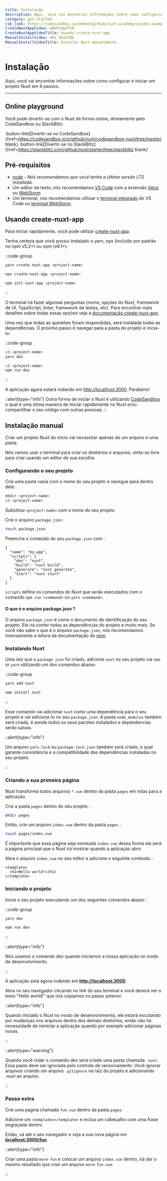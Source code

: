 ```yaml
---
title: Instalação
description: Aqui, você vai encontrar informações sobre como configurar e iniciar um projeto Nuxt em 4 passos.
category: get-started
csb_link: https://codesandbox.io/embed/github/nuxt-academy/guides-examples/tree/master/01_get_started/01_installation?fontsize=14&hidenavigation=1&theme=dark
CreateNuxtAppVideo: wHkPjOmJTt0
CreateNuxtAppVideoTitle: Usando create-nuxt-app
ManualInstallVideo: mKV_9AIG70E
ManualInstallVideoTitle: Instalar Nuxt manualmente
---
```


# Instalação

Aqui, você vai encontrar informações sobre como configurar e iniciar um projeto Nuxt em 4 passos.

---

## Online playground

Você pode divertir-se com o Nuxt de forma online, diretamente pelo CodeSandbox ou StackBlitz:

:button-link[Divertir-se no CodeSandbox]{href=https://codesandbox.io/s/github/nuxt/codesandbox-nuxt/tree/master/ blank}
:button-link[Divertir-se no StackBlitz]{href=https://stackblitz.com/github/nuxt/starter/tree/stackblitz blank}

## Pré-requisitos

- [node](https://nodejs.org) - _Nós recomendamos que você tenha a última versão LTS instalada_.
- Um editor de texto, nós recomendamos [VS Code](https://code.visualstudio.com/) com a extensão [Vetur](https://marketplace.visualstudio.com/items?itemName=octref.vetur) ou [WebStorm](https://www.jetbrains.com/webstorm/)
- Um terminal, nós recomendamos utilizar o [terminal integrado](https://code.visualstudio.com/docs/editor/integrated-terminal) do VS Code ou [terminal WebStorm](https://www.jetbrains.com/help/webstorm/terminal-emulator.html).

## Usando create-nuxt-app

Para iniciar rapidamente, você pode utilizar [create-nuxt-app](https://github.com/nuxt/create-nuxt-app).

Tenha certeza que você possui instalado o yarn, npx (incluido por padrão no npm v5.2+) ou npm (v6.1+).

::code-group

```bash [Yarn]
yarn create nuxt-app <project-name>
```

```bash [NPX]
npx create-nuxt-app <project-name>
```

```bash [NPM]
npm init nuxt-app <project-name>
```

::

O terminal irá fazer algumas perguntas (nome, opções do Nuxt, framework de UI, TypeScript, linter, framework de testes, etc). Para encontrar mais detalhes sobre todas essas opções veja a [documentação create-nuxt-app](https://github.com/nuxt/create-nuxt-app/blob/master/README.md).

Uma vez que todas as questões foram respondidas, será instalada todas as dependências. O próximo passo é navegar para a pasta do projeto e inicia-lo:

::code-group

```bash [Yarn]
cd <project-name>
yarn dev
```

```bash [NPM]
cd <project-name>
npm run dev
```

::

A aplicação agora estará rodando em [http://localhost:3000](http://localhost:3000). Parabéns!

::alert{type="info"}
Outra forma de iniciar o Nuxt é utilizando [CodeSandbox](https://template.nuxtjs.org) o qual é uma ótima maneira de iniciar rapidamente no Nuxt e/ou compartilhar o seu código com outras pessoas.
::

## Instalação manual

Criar um projeto Nuxt do início vai necessitar apenas de um arquivo e uma pasta.

Nós vamos usar o terminal para criar os diretórios e arquivos, sinta-se livre para criar usando um editor de sua escolha.

### Configurando o seu projeto

Crie uma pasta vazia com o nome do seu projeto e navegue para dentro dele :

```bash
mkdir <project-name>
cd <project-name>
```

_Substitua `<project-name>` com o nome do seu projeto._

Crie o arquivo `package.json` :

```bash
touch package.json
```

Preencha o conteúdo do seu `package.json` com :

```json{}[package.json]
{
  "name": "my-app",
  "scripts": {
    "dev": "nuxt",
    "build": "nuxt build",
    "generate": "nuxt generate",
    "start": "nuxt start"
  }
}
```

`scripts` define os comandos do Nuxt que serão executados com o comando `npm run <command>` ou `yarn <command>`.

#### **O que é o arquivo package.json ?**

O arquivo `package.json` é como o documento de identificação do seu projeto. Ele irá conter todas as dependências do projeto e muito mais. Se você não sabe o que é o arquivo `package.json`, nós recomendamos imensamente a leitura da documentação do [npm](https://docs.npmjs.com/creating-a-package-json-file).

### Instalando Nuxt

Uma vez que o `package.json` foi criado, adicione `nuxt` no seu projeto via `npm` or `yarn` utilizando um dos comandos abaixo:

::code-group

```bash [Yarn]
yarn add nuxt
```

```bash [NPM]
npm install nuxt
```

::

Esse comando vai adicionar `nuxt` como uma dependência para o seu projeto e vai adiciona-lo no seu `package.json`. A pasta `node_modules` também será criada, é aonde todos os seus pacotes instalados e dependencias serão salvas.

::alert{type="info"}

Um arquivo `yarn.lock` ou `package-lock.json` também será criado, o qual garante consistência e a compatibilidade das dependências instaladas no seu projeto.

::

### Criando a sua primeira página

Nuxt transforma todos arquivos `*.vue` dentro da pasta `pages` em rotas para a aplicação.

Crie a pasta `pages` dentro do seu projeto :

```bash
mkdir pages
```

Então, crie um arquivo `index.vue` dentro da pasta `pages` :

```bash
touch pages/index.vue
```

É importante que essa página seja nomeada `index.vue` dessa forma ela será a página principal que o Nuxt irá mostrar quando a aplicação abrir.

Abra o arquivo `index.vue` no seu editor e adicione o seguinte conteúdo :

```html{}[pages/index.vue]
<template>
  <h1>Hello world!</h1>
</template>
```

### Iniciando o projeto

Inicie o seu projeto executando um dos seguintes comandos abaixo :

::code-group

```bash [Yarn]
yarn dev
```

```bash [NPM]
npm run dev
```

::

::alert{type="info"}

Nós usamos o comando dev quando iniciamos a nossa aplicação no modo de desenvolvimento.

::

A aplicação está agora rodando em **[http://localhost:3000](http://localhost:3000/)**.

Abra no seu navegador clicando no link do seu terminal e você deverá ver o texto "Hello world!"
que nós copiamos no passo anterior.

::alert{type="info"}

Quando iniciado o Nuxt no modo de desenvolvimento, ele estará escutando por mudanças nos arquivos dentro dos demais diretórios, então não há necessidade de reiniciar a aplicação quando por exemplo adicionar páginas novas.

::

::alert{type="warning"}

Quando você rodar o comando dev será criado uma pasta chamada `.nuxt`. Essa pasta deve ser ignorada
pelo controle de versionamento. Você ignorar arquivos criando um arquivo `.gitignore` na raiz do projeto e adicionando .nuxt ao arquivo.

::

### Passo extra

Crie uma pagina chamada `fun.vue` dentro da pasta `pages`.

Adicione um `<template></template>` e inclua um cabeçalho com uma frase engraçada dentro.

Então, vá até o seu navegador e veja a sua nova página em **[localhost:3000/fun](http://localhost:3000/fun)**.

::alert{type="info"}

Criar uma pasta `more-fun` e colocar um arquivo `index.vue` dentro, irá dar o mesmo resultado que criar um arquivo `more-fun.vue`.

::
